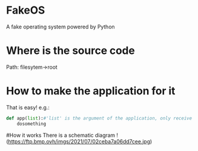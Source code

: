# FakeOS
A fake operating system powered by Python
# Where is the source code
Path: filesytem->root
# How to make the application for it
That is easy!
e.g.:
```python
def app(list):#'list' is the argument of the application, only receive list type data
    dosomething
```
#How it works
There is a schematic diagram
!(https://ftp.bmp.ovh/imgs/2021/07/02ceba7a06dd7cee.jpg)
